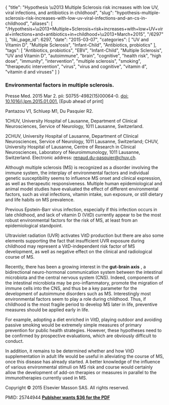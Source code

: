 {
    "title": "Hypothesis \u2013 Multiple Sclerosis risk increases with low UV, viral infections, and antibiotics in childhood",
    "slug": "hypothesis-multiple-sclerosis-risk-increases-with-low-uv-viral-infections-and-an-cs-in-childhood",
    "aliases": [
        "/Hypothesis+\u2013+Multiple+Sclerosis+risk+increases+with+low+UV+viral+infections+and+antibiotics+in+childhood+\u2013+March+2015",
        "/6297"
    ],
    "tiki_page_id": 6297,
    "date": "2015-03-07",
    "categories": [
        "UV and Vitamin D",
        "Multiple Sclerosis",
        "Infant-Child",
        "Antibiotics, probiotics"
    ],
    "tags": [
        "Antibiotics, probiotics",
        "EBV",
        "Infant-Child",
        "Multiple Sclerosis",
        "UV and Vitamin D",
        "autoimmune",
        "brain",
        "cognitive",
        "health risk",
        "high dose",
        "immunity",
        "intervention",
        "multiple sclerosis",
        "smoking",
        "therapeutic intervention",
        "virus",
        "virus and cognitive",
        "vitamin d",
        "vitamin d and viruses"
    ]
}


### Environmental factors in multiple sclerosis.

Presse Med. 2015 Mar 2. pii: S0755-4982(15)00064-0. [doi: 10.1016/j.lpm.2015.01.001.](https://doi.org/10.1016/j.lpm.2015.01.001.) <span>[Epub ahead of print]</span>

Pantazou V1, Schluep M1, Du Pasquier R2.

1CHUV, University Hospital of Lausanne, Department of Clinical Neurosciences, Service of Neurology, 1011 Lausanne, Switzerland.

2CHUV, University Hospital of Lausanne, Department of Clinical Neurosciences, Service of Neurology, 1011 Lausanne, Switzerland; CHUV, University Hospital of Lausanne, Centre of Research in Clinical Neurosciences, Laboratory of Neuroimmunology, 1011 Lausanne, Switzerland. Electronic address: renaud.du-pasquier@chuv.ch.

Although multiple sclerosis (MS) is recognized as a disorder involving the immune system, the interplay of environmental factors and individual genetic susceptibility seems to influence MS onset and clinical expression, as well as therapeutic responsiveness. Multiple human epidemiological and animal model studies have evaluated the effect of different environmental factors, such as viral infections, vitamin intake, sun exposure, or still dietary and life habits on MS prevalence. 

Previous Epstein-Barr virus infection, especially if this infection occurs in late childhood, and lack of vitamin D (VitD) currently appear to be the most robust environmental factors for the risk of MS, at least from an epidemiological standpoint. 

Ultraviolet radiation (UVR) activates VitD production but there are also some elements supporting the fact that insufficient UVR exposure during childhood may represent a VitD-independent risk factor of MS development, as well as negative effect on the clinical and radiological course of MS. 

Recently, there has been a growing interest in the  **gut-brain axis** , a bidirectional neuro-hormonal communication system between the intestinal microbiota and the central nervous system (CNS). Indeed, components of the intestinal microbiota may be pro-inflammatory, promote the migration of immune cells into the CNS, and thus be a key parameter for the development of autoimmune disorders such as MS. Interestingly most environmental factors seem to play a role during childhood. Thus, if childhood is the most fragile period to develop MS later in life, preventive measures should be applied early in life. 

For example, adopting a diet enriched in VitD, playing outdoor and avoiding passive smoking would be extremely simple measures of primary prevention for public health strategies. However, these hypotheses need to be confirmed by prospective evaluations, which are obviously difficult to conduct. 

In addition, it remains to be determined whether and how VitD supplementation in adult life would be useful in alleviating the course of MS, once this disease has already started. A better knowledge of the influence of various environmental stimuli on MS risk and course would certainly allow the development of add-on therapies or measures in parallel to the immunotherapies currently used in MS.

Copyright © 2015 Elsevier Masson SAS. All rights reserved.

PMID: 25744944  **[Publsher wants $36 for the PDF](http://www.sciencedirect.com/science/article/pii/S0755498215000640)**